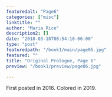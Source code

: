 ```yaml
---
featuredalt: "Page6"
categories: ["misc"]
linktitle: ""
author: "Maria Rice"
description2: []
date: "2018-03-18T08:54:18-06:00"
type: "post"
featuredpath: "/book1/main/page06.jpg"
featured: ""
title: "Original Prologue, Page 6"
preview: "/book1/preview/page06.jpg"

---
```


First posted in 2016.
Colored in 2019.
